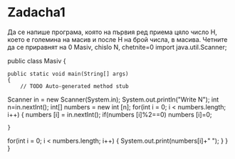 # Zadacha1
Да се напише програма, която на първия ред приема цяло число Н, 
което е големина на масив и после Н на брой числа, в масива. 
Четните да се приравнят на 0
Masiv, chislo N, chetnite=0
import java.util.Scanner;

public class Masiv 
{

	public static void main(String[] args) 
	{
		// TODO Auto-generated method stub
Scanner in = new Scanner(System.in);
System.out.println("Write N");
int n=in.nextInt();
int[] numbers = new int [n];
for(int i = 0; i < numbers.length; i++)
{
numbers [i] = in.nextInt();
if(numbers [i]%2==0)
	numbers [i]=0;

	}
for(int i = 0; i < numbers.length; i++)
{
	System.out.print(numbers[i]+" ");
}
}
}
